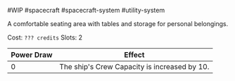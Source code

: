#WIP #spacecraft #spacecraft-system #utility-system

A comfortable seating area with tables and storage for personal belongings.

Cost: `??? credits`
Slots: 2

| Power Draw | Effect |
| -----------|--------|
| 0 | The ship's Crew Capacity is increased by 10. |